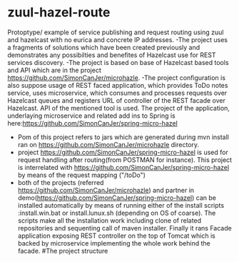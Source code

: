 # zuul-hazel-route
Protoptype/ example of  service publishing and request routing using zuul and hazelcast with no eurica
 and concrete IP addresses. 
  -The project uses a fragments of solutions  which have been created previously and demonstrates any possibilties
 and benefites of Hazelcast use for REST services discovery.
  -The project is based on base of Hazelcast based tools and API which are in the project https://github.com/SimonCanJer/microhazle.
  -The project configuration is also suppose usage of REST faced application, which provides ToDo notes service, uses
 microservice, which consumes and processes requests over Hazelcast queues and registers URL of controller of the REST 
 facade over Hazelcast. API of the mentioned tool is used. The project of the application, underlaying microservice and related add ins
 to Spring is here:https://github.com/SimonCanJer/spring-micro-hazel
 - Pom of this project refers to jars which are generated during mvn install ran on  https://github.com/SimonCanJer/microhazle directory.
 - project https://github.com/SimonCanJer/spring-micro-hazel is used for  request handling after routing(from POSTMAN for instance). This project is
 interrelated with https://github.com/SimonCanJer/spring-micro-hazel by means of the request mapping ("/toDo")
 - both of the projects (referred https://github.com/SimonCanJer/microhazle) and partner in demo(https://github.com/SimonCanJer/spring-micro-hazel) can be installed
 automatically by means of running either of  the install scripts
 :install.win.bat or install.lunux.sh (depending on OS of coarse). The scripts make all the installation work including
 clone of related repositories and sequenting call of maven installer. Finally it rans Facade application exposing
 REST controller on the top of Tomcat which is backed by microservice implementing the whole work behind the facade.
#The project structure 
 
